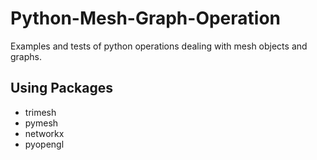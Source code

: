 # Python-Mesh-Graph-Operation
Examples and tests of python operations dealing with mesh objects and graphs.

## Using Packages
+ trimesh
+ pymesh
+ networkx
+ pyopengl